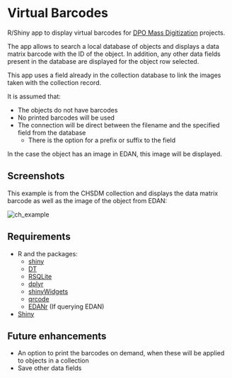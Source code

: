 # Virtual Barcodes

R/Shiny app to display virtual barcodes for [DPO Mass Digitization](https://dpo.si.edu/mass-digitization-program) projects.

The app allows to search a local database of objects and displays a data matrix barcode with the ID of the object. In addition, any other data fields present in the database are displayed for the object row selected. 

This app uses a field already in the collection database to link the images taken with the collection record. 

It is assumed that:

 * The objects do not have barcodes 
 * No printed barcodes will be used
 * The connection will be direct between the filename and the specified field from the database
   * There is the option for a prefix or suffix to the field

In the case the object has an image in EDAN, this image will be displayed.

## Screenshots

This example is from the CHSDM collection and displays the data matrix barcode as well as the image of the object from EDAN:

![ch_example](https://user-images.githubusercontent.com/2302171/111470935-be73b000-86fe-11eb-9c01-67bc5c3c8ce1.png)

## Requirements

 * R and the packages:
   * [shiny](https://cran.r-project.org/package=shiny)
   * [DT](https://cran.r-project.org/package=DT)
   * [RSQLite](https://cran.r-project.org/package=RSQLite)
   * [dplyr](https://cran.r-project.org/package=dplyr)
   * [shinyWidgets](https://cran.r-project.org/package=shinyWidgets)
   * [qrcode](https://cran.r-project.org/package=qrcode)
   * [EDANr](https://github.com/Smithsonian/EDANr) (If querying EDAN)
 * [Shiny](https://shiny.rstudio.com/)

## Future enhancements

 * An option to print the barcodes on demand, when these will be applied to objects in a collection
 * Save other data fields
